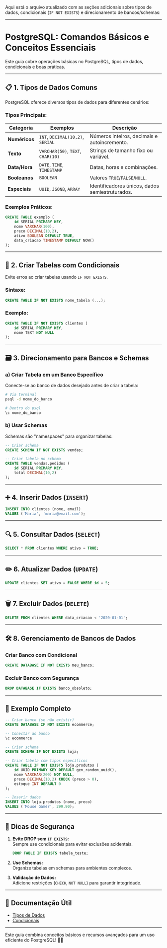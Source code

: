 Aqui está o arquivo atualizado com as seções adicionais sobre tipos de dados, condicionais (`IF NOT EXISTS`) e direcionamento de bancos/schemas:

---

# PostgreSQL: Comandos Básicos e Conceitos Essenciais

Este guia cobre operações básicas no PostgreSQL, tipos de dados, condicionais e boas práticas.

---

## 📋 **1. Tipos de Dados Comuns**
PostgreSQL oferece diversos tipos de dados para diferentes cenários:

### **Tipos Principais:**
| Categoria          | Exemplos                          | Descrição                          |
|---------------------|-----------------------------------|------------------------------------|
| **Numéricos**       | `INT`, `DECIMAL(10,2)`, `SERIAL`  | Números inteiros, decimais e autoincremento. |
| **Texto**           | `VARCHAR(50)`, `TEXT`, `CHAR(10)` | Strings de tamanho fixo ou variável. |
| **Data/Hora**       | `DATE`, `TIME`, `TIMESTAMP`       | Datas, horas e combinações.        |
| **Booleanos**       | `BOOLEAN`                         | Valores `TRUE`/`FALSE`/`NULL`.     |
| **Especiais**       | `UUID`, `JSONB`, `ARRAY`          | Identificadores únicos, dados semiestruturados. |

### **Exemplos Práticos:**
```sql
CREATE TABLE exemplo (
    id SERIAL PRIMARY KEY,
    nome VARCHAR(100),
    preco DECIMAL(10,2),
    ativo BOOLEAN DEFAULT TRUE,
    data_criacao TIMESTAMP DEFAULT NOW()
);
```

---

## 📂 **2. Criar Tabelas com Condicionais**
Evite erros ao criar tabelas usando `IF NOT EXISTS`.

### **Sintaxe:**
```sql
CREATE TABLE IF NOT EXISTS nome_tabela (...);
```

### **Exemplo:**
```sql
CREATE TABLE IF NOT EXISTS clientes (
    id SERIAL PRIMARY KEY,
    nome TEXT NOT NULL
);
```

---

## 🗃️ **3. Direcionamento para Bancos e Schemas**
### **a) Criar Tabela em um Banco Específico**
Conecte-se ao banco de dados desejado antes de criar a tabela:
```bash
# Via terminal
psql -d nome_do_banco

# Dentro do psql
\c nome_do_banco
```

### **b) Usar Schemas**
Schemas são "namespaces" para organizar tabelas:
```sql
-- Criar schema
CREATE SCHEMA IF NOT EXISTS vendas;

-- Criar tabela no schema
CREATE TABLE vendas.pedidos (
    id SERIAL PRIMARY KEY,
    total DECIMAL(10,2)
);
```

---

## ➕ **4. Inserir Dados (`INSERT`)**
```sql
INSERT INTO clientes (nome, email)
VALUES ('Maria', 'maria@email.com');
```

---

## 🔍 **5. Consultar Dados (`SELECT`)**
```sql
SELECT * FROM clientes WHERE ativo = TRUE;
```

---

## ✏️ **6. Atualizar Dados (`UPDATE`)**
```sql
UPDATE clientes SET ativo = FALSE WHERE id = 5;
```

---

## 🗑️ **7. Excluir Dados (`DELETE`)**
```sql
DELETE FROM clientes WHERE data_criacao < '2020-01-01';
```

---

## 🛠️ **8. Gerenciamento de Bancos de Dados**
### **Criar Banco com Condicional**
```sql
CREATE DATABASE IF NOT EXISTS meu_banco;
```

### **Excluir Banco com Segurança**
```sql
DROP DATABASE IF EXISTS banco_obsoleto;
```

---

## 🧩 **Exemplo Completo**
```sql
-- Criar banco (se não existir)
CREATE DATABASE IF NOT EXISTS ecommerce;

-- Conectar ao banco
\c ecommerce

-- Criar schema
CREATE SCHEMA IF NOT EXISTS loja;

-- Criar tabela com tipos específicos
CREATE TABLE IF NOT EXISTS loja.produtos (
    id UUID PRIMARY KEY DEFAULT gen_random_uuid(),
    nome VARCHAR(200) NOT NULL,
    preco DECIMAL(10,2) CHECK (preco > 0),
    estoque INT DEFAULT 0
);

-- Inserir dados
INSERT INTO loja.produtos (nome, preco)
VALUES ('Mouse Gamer', 299.90);
```

---

## 📌 **Dicas de Segurança**
1. **Evite DROP sem `IF EXISTS`:**  
   Sempre use condicionais para evitar exclusões acidentais.
   ```sql
   DROP TABLE IF EXISTS tabela_teste;
   ```

2. **Use Schemas:**  
   Organize tabelas em schemas para ambientes complexos.

3. **Validação de Dados:**  
   Adicione restrições (`CHECK`, `NOT NULL`) para garantir integridade.

---

## 🔗 **Documentação Útil**
- [Tipos de Dados](https://www.postgresql.org/docs/current/datatype.html)
- [Condicionais](https://www.postgresql.org/docs/current/sql-createtable.html)

---

Este guia combina conceitos básicos e recursos avançados para um uso eficiente do PostgreSQL! 🐘🚀